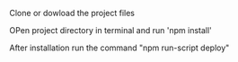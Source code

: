 Clone or dowload the project files

OPen project directory in terminal and run 'npm install'

After installation run the command "npm run-script deploy"
